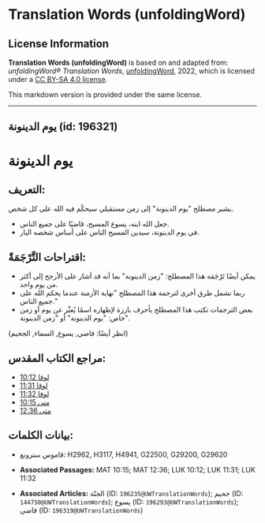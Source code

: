 # Translation Words (unfoldingWord)

## License Information

**Translation Words (unfoldingWord)** is based on and adapted from: _unfoldingWord® Translation Words_, [unfoldingWord](https://unfoldingword.org/utw), 2022, which is licensed under a [CC BY-SA 4.0 license](https://creativecommons.org/licenses/by-sa/4.0/legalcode.en).

This markdown version is provided under the same license.



--------------------------------

## يوم الدينونة (id: 196321)

يوم الدينونة
============

التعريف:
--------

يشير مصطلح "يوم الدينونة" إلى زمن مستقبلي سيحكُم فيه الله على كل شخص.

* جعل الله ابنه، يسوع المسيح، قاضيًا على جميع الناس.
* في يوم الدينونة، سيدين المسيح الناس على أساس شخصه البار.

اقتراحات التَّرْجَمَةً:
-----------------------

* يمكن أيضًا تَرْجَمَة هذا المصطلح: "زمن الدينونة" بما أنه قد أشار على الأرجح إلى أكثر من يوم واحد.
* ربما تشمل طرق أخرى لترجمة هذا المصطلح "نهاية الأزمنة عندما يحكم الله على جميع الناس."
* بعض الترجمات تكتب هذا المصطلح بأحرف بارزة لإظهاره اسمًا يُعبِّر عن يوم أو زمن خاص: "يوم الدينونة" أو "زمن الدينونة".

(انظر أيضًا: قاضي, يسوع, السماء, الجحيم)

مراجع الكتاب المقدس:
--------------------

* [لوقا 10:12](https://ref.ly/Luke10:12)
* [لوقا 11:31](https://ref.ly/Luke11:31)
* [لوقا 11:32](https://ref.ly/Luke11:32)
* [متى 10:15](https://ref.ly/Matt10:15)
* [متى 12:36](https://ref.ly/Matt12:36)

بيانات الكلمات:
---------------

* قاموس سترونغ: H2962, H3117, H4941, G22500, G29200, G29620

* **Associated Passages:** MAT 10:15; MAT 12:36; LUK 10:12; LUK 11:31; LUK 11:32
* **Associated Articles:** الجنّة (ID: `196235@UWTranslationWords`); جحيم (ID: `144750@UWTranslationWords`); يسوع (ID: `196293@UWTranslationWords`); قاضي (ID: `196319@UWTranslationWords`)

